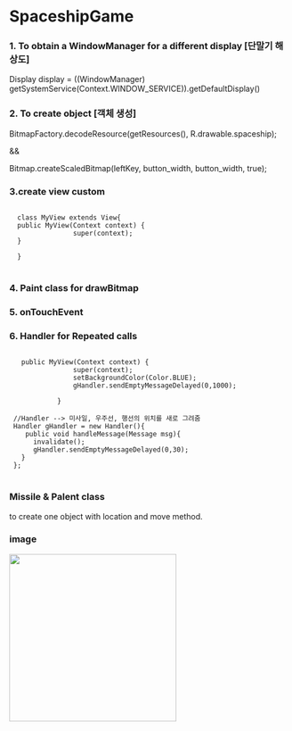 # SpaceshipGame

### 1. To obtain a WindowManager for a different display [단말기 해상도]

  Display display = ((WindowManager) getSystemService(Context.WINDOW_SERVICE)).getDefaultDisplay()
  
### 2. To create object [객체 생성]
  BitmapFactory.decodeResource(getResources(), R.drawable.spaceship);
  
  &&
  
  Bitmap.createScaledBitmap(leftKey, button_width, button_width, true);
    
 ### 3.create view custom
<pre>
<code>
  class MyView extends View{
  public MyView(Context context) {
                super(context);
  }
  
  }
</code>
</pre>

### 4. Paint class for drawBitmap

### 5. onTouchEvent 

### 6. Handler for Repeated calls
<pre>
<code>
   public MyView(Context context) {
                super(context);
                setBackgroundColor(Color.BLUE);
                gHandler.sendEmptyMessageDelayed(0,1000);

            }
            
 //Handler --> 미사일, 우주선, 행선의 위치를 새로 그려줌
 Handler gHandler = new Handler(){
    public void handleMessage(Message msg){
      invalidate();
      gHandler.sendEmptyMessageDelayed(0,30);
   }
 };
</code>
</pre>

### Missile & Palent class

to create one object with location and move method.


### image 
<img src="https://user-images.githubusercontent.com/57412714/76819023-7a7b7000-684a-11ea-9d36-577ef3b86522.jpg" width="300px"></img>
